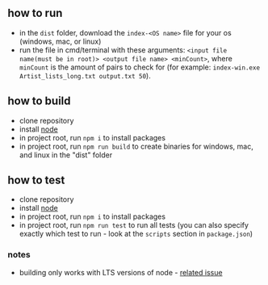 ## how to run
- in the `dist` folder, download the `index-<OS name>` file for your os (windows, mac, or linux)
- run the file in cmd/terminal with these arguments: `<input file name(must be in root)> <output file name> <minCount>`, where `minCount` is the amount of pairs to check for (for example: `index-win.exe Artist_lists_long.txt output.txt 50`).

## how to build
- clone repository
- install [node](https://nodejs.org/en/download/)
- in project root, run `npm i` to install packages
- in project root, run `npm run build` to create binaries for windows, mac, and linux in the "dist" folder

## how to test
- clone repository
- install [node](https://nodejs.org/en/download/)
- in project root, run `npm i` to install packages
- in project root, run `npm run test` to run all tests (you can also specify exactly which test to run - look at the `scripts` section in `package.json`)

### notes
- building only works with LTS versions of node - [related issue](https://github.com/vercel/pkg/issues/838)
